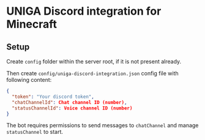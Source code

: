# UNIGA Discord integration for Minecraft

## Setup

Create `config` folder within the server root, if it is not present already.

Then create `config/uniga-discord-integration.json` config file with following content:
```json
{
  "token": "Your discord token",
  "chatChannelId": Chat channel ID (number),
  "statusChannelId": Voice channel ID (number)
}
```

The bot requires permissions to send messages to `chatChannel` and manage `statusChannel` to start.
